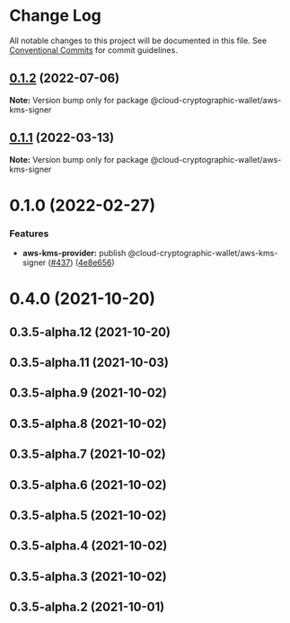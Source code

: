 # Change Log

All notable changes to this project will be documented in this file.
See [Conventional Commits](https://conventionalcommits.org) for commit guidelines.

## [0.1.2](https://github.com/odanado/aws-kms-provider/compare/@cloud-cryptographic-wallet/aws-kms-signer@0.1.1...@cloud-cryptographic-wallet/aws-kms-signer@0.1.2) (2022-07-06)

**Note:** Version bump only for package @cloud-cryptographic-wallet/aws-kms-signer

## [0.1.1](https://github.com/odanado/aws-kms-provider/compare/@cloud-cryptographic-wallet/aws-kms-signer@0.1.0...@cloud-cryptographic-wallet/aws-kms-signer@0.1.1) (2022-03-13)

**Note:** Version bump only for package @cloud-cryptographic-wallet/aws-kms-signer

# 0.1.0 (2022-02-27)

### Features

- **aws-kms-provider:** publish @cloud-cryptographic-wallet/aws-kms-signer ([#437](https://github.com/odanado/aws-kms-provider/issues/437)) ([4e8e656](https://github.com/odanado/aws-kms-provider/commit/4e8e65616a1ed0381bf8b4680d17fefb70686c3b))

# 0.4.0 (2021-10-20)

## 0.3.5-alpha.12 (2021-10-20)

## 0.3.5-alpha.11 (2021-10-03)

## 0.3.5-alpha.9 (2021-10-02)

## 0.3.5-alpha.8 (2021-10-02)

## 0.3.5-alpha.7 (2021-10-02)

## 0.3.5-alpha.6 (2021-10-02)

## 0.3.5-alpha.5 (2021-10-02)

## 0.3.5-alpha.4 (2021-10-02)

## 0.3.5-alpha.3 (2021-10-02)

## 0.3.5-alpha.2 (2021-10-01)
